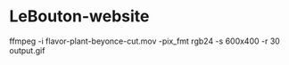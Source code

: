 # LeBouton-website



ffmpeg -i flavor-plant-beyonce-cut.mov -pix_fmt rgb24 -s 600x400 -r 30  output.gif